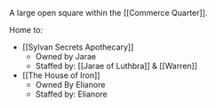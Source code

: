 A large open square within the [[Commerce Quarter]].

Home to:
- [[Sylvan Secrets Apothecary]]
	- Owned by Jarae
	- Staffed by: [[Jarae of Luthbra]] & [[Warren]]
- [[The House of Iron]]
	- Owned By Elianore
	- Staffed by: Elianore